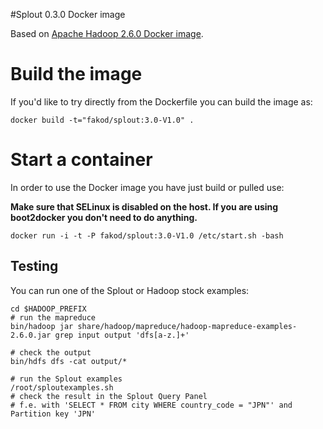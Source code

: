 #Splout 0.3.0 Docker image

Based on [Apache Hadoop 2.6.0 Docker image](https://github.com/sequenceiq/hadoop-docker).


# Build the image

If you'd like to try directly from the Dockerfile you can build the image as:

```
docker build -t="fakod/splout:3.0-V1.0" .
```


# Start a container

In order to use the Docker image you have just build or pulled use:

**Make sure that SELinux is disabled on the host. If you are using boot2docker you don't need to do anything.**

```
docker run -i -t -P fakod/splout:3.0-V1.0 /etc/start.sh -bash
```

## Testing

You can run one of the Splout or Hadoop stock examples:

```
cd $HADOOP_PREFIX
# run the mapreduce
bin/hadoop jar share/hadoop/mapreduce/hadoop-mapreduce-examples-2.6.0.jar grep input output 'dfs[a-z.]+'

# check the output
bin/hdfs dfs -cat output/*

# run the Splout examples
/root/sploutexamples.sh
# check the result in the Splout Query Panel 
# f.e. with 'SELECT * FROM city WHERE country_code = "JPN"' and Partition key 'JPN'
```


